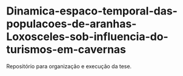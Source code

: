 # Dinamica-espaco-temporal-das-populacoes-de-aranhas-Loxosceles-sob-influencia-do-turismos-em-cavernas
Repositório para organização e execução da tese.
